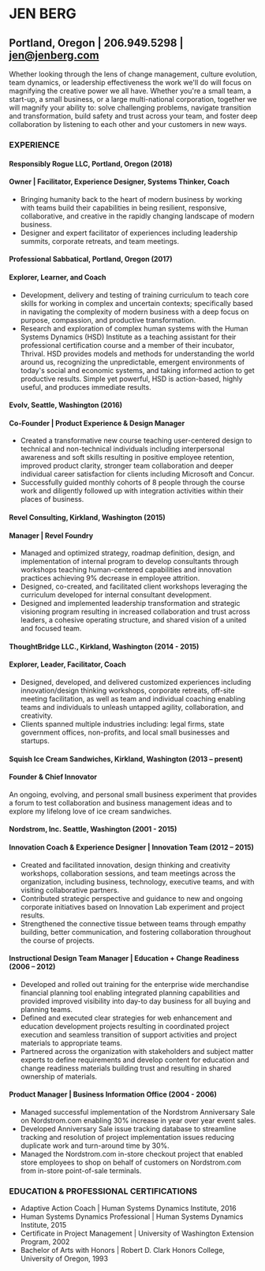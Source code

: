 # JEN BERG
## Portland, Oregon | 206.949.5298 | jen@jenberg.com

Whether looking through the lens of change management, culture evolution, team dynamics, or leadership effectiveness the work we'll do will focus on magnifying the creative power we all have.  Whether you're a small team, a start-up, a small business, or a large multi-national corporation, together we will magnify your ability to: solve challenging problems, navigate transition and transformation, build safety and trust across your team, and foster deep collaboration by listening to each other and your customers in new ways.


### EXPERIENCE

#### Responsibly Rogue LLC, Portland, Oregon (2018)
#### Owner | Facilitator, Experience Designer, Systems Thinker, Coach
* Bringing humanity back to the heart of modern business by working with teams build their capabilities in being resilient, responsive, collaborative, and creative in the rapidly changing landscape of modern business.
* Designer and expert facilitator of experiences including leadership summits, corporate retreats, and team meetings.

#### Professional Sabbatical, Portland, Oregon (2017)
#### Explorer, Learner, and Coach
* Development, delivery and testing of training curriculum to teach core skills for working in complex and uncertain contexts; specifically based in navigating the complexity of modern business with a deep focus on purpose, compassion, and productive transformation.
* Research and exploration of complex human systems with the Human Systems Dynamics (HSD) Institute as a teaching assistant for their professional certification course and a member of their incubator, Thrival. HSD provides models and methods for understanding the world around us, recognizing the unpredictable, emergent environments of today's social and economic systems, and taking informed action to get productive results. Simple yet powerful, HSD is action-based, highly useful, and produces immediate results.

#### Evolv, Seattle, Washington (2016)
#### Co-Founder | Product Experience & Design Manager
* Created a transformative new course teaching user-centered design to technical and non-technical individuals including interpersonal awareness and soft skills resulting in positive employee retention, improved product clarity, stronger team collaboration and deeper individual career satisfaction for clients including Microsoft and Concur.
* Successfully guided monthly cohorts of 8 people through the course work and diligently followed up with integration activities within their places of business.

#### Revel Consulting, Kirkland, Washington (2015)
#### Manager | Revel Foundry
* Managed and optimized strategy, roadmap definition, design, and implementation of internal program to develop consultants through workshops teaching human-centered capabilities and innovation practices achieving 9% decrease in employee attrition.
* Designed, co-created, and facilitated client workshops leveraging the curriculum developed for internal consultant development.
* Designed and implemented leadership transformation and strategic visioning program resulting in increased collaboration and trust across leaders, a cohesive operating structure, and shared vision of a united and focused team.

#### ThoughtBridge LLC., Kirkland, Washington (2014 - 2015)
#### Explorer, Leader, Facilitator, Coach 
* Designed, developed, and delivered customized experiences including innovation/design thinking workshops, corporate retreats, off-site meeting facilitation, as well as team and individual coaching enabling teams and individuals to unleash untapped agility, collaboration, and creativity.
* Clients spanned multiple industries including: legal firms, state government offices, non-profits, and local small businesses and startups.

#### Squish Ice Cream Sandwiches, Kirkland, Washington (2013 – present)

#### Founder & Chief Innovator
An ongoing, evolving, and personal small business experiment that provides a forum to test collaboration and business management ideas and to explore my lifelong love of ice cream sandwiches.

#### Nordstrom, Inc. Seattle, Washington (2001 - 2015)
#### Innovation Coach & Experience Designer | Innovation Team (2012 – 2015)
* Created and facilitated innovation, design thinking and creativity workshops, collaboration sessions, and team meetings across the organization, including business, technology, executive teams, and with visiting collaborative partners.
* Contributed strategic perspective and guidance to new and ongoing corporate initiatives based on Innovation Lab experiment and project results.
* Strengthened the connective tissue between teams through empathy building, better communication, and fostering collaboration throughout the course of projects.

#### Instructional Design Team Manager | Education + Change Readiness (2006 – 2012)
* Developed and rolled out training for the enterprise wide merchandise financial planning tool enabling integrated planning capabilities and provided improved visibility into day-to day business for all buying and planning teams.
* Defined and executed clear strategies for web enhancement and education development projects resulting in coordinated project execution and seamless transition of support activities and project materials to appropriate teams.
* Partnered across the organization with stakeholders and subject matter experts to define requirements and develop content for education and change readiness materials building trust and resulting in shared ownership of materials.

#### Product Manager | Business Information Office (2004 - 2006)
* Managed successful implementation of the Nordstrom Anniversary Sale on Nordstrom.com enabling 30% increase in year over year event sales.
* Developed Anniversary Sale issue tracking database to streamline tracking and resolution of project implementation issues reducing duplicate work and turn-around time by 30%.
* Managed the Nordstrom.com in-store checkout project that enabled store employees to shop on behalf of customers on Nordstrom.com from in-store point-of-sale terminals.


### EDUCATION & PROFESSIONAL CERTIFICATIONS

* Adaptive Action Coach | Human Systems Dynamics Institute, 2016
* Human Systems Dynamics Professional | Human Systems Dynamics Institute, 2015
* Certificate in Project Management | University of Washington Extension Program, 2002
* Bachelor of Arts with Honors | Robert D. Clark Honors College, University of Oregon, 1993
